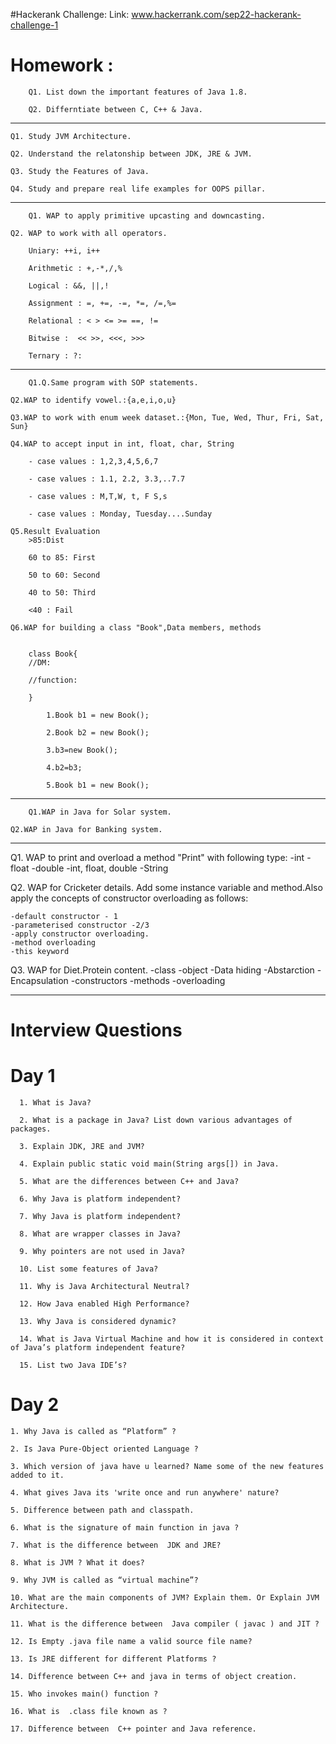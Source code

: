 
#Hackerank Challenge:
Link: www.hackerrank.com/sep22-hackerank-challenge-1

# Homework :

        Q1. List down the important features of Java 1.8.

        Q2. Differntiate between C, C++ & Java.
      
   <hr>
	
	Q1. Study JVM Architecture.
	
	Q2. Understand the relatonship between JDK, JRE & JVM.	
	
	Q3. Study the Features of Java.
	
	Q4. Study and prepare real life examples for OOPS pillar.
		
<hr>  
      
        Q1. WAP to apply primitive upcasting and downcasting.
	
	Q2. WAP to work with all operators.

		Uniary: ++i, i++
		
		Arithmetic : +,-*,/,%
		
		Logical : &&, ||,!
		
		Assignment : =, +=, -=, *=, /=,%=
		
		Relational : < > <= >= ==, !=
		
		Bitwise :  << >>, <<<, >>>
		
		Ternary : ?:
		
<hr>
      
        Q1.Q.Same program with SOP statements.
	
	Q2.WAP to identify vowel.:{a,e,i,o,u}
	
	Q3.WAP to work with enum week dataset.:{Mon, Tue, Wed, Thur, Fri, Sat, Sun}
	
	Q4.WAP to accept input in int, float, char, String
	
		- case values : 1,2,3,4,5,6,7
		
		- case values : 1.1, 2.2, 3.3,..7.7
		
		- case values : M,T,W, t, F S,s
		
		- case values : Monday, Tuesday....Sunday
		
	Q5.Result Evaluation
		>85:Dist
		
		60 to 85: First
		
		50 to 60: Second
		
		40 to 50: Third
		
		<40 : Fail
		
	Q6.WAP for building a class "Book",Data members, methods


		class Book{
		//DM:

		//function:

		}

			1.Book b1 = new Book();

			2.Book b2 = new Book();

			3.b3=new Book();

			4.b2=b3;

			5.Book b1 = new Book();

<hr>
      
        Q1.WAP in Java for Solar system.
	
	Q2.WAP in Java for Banking system.
			
<hr>	

	
Q1. WAP to print and overload a method "Print" with following type:
	-int
	-float
	-double
	-int, float, double
	-String
	
	
Q2. WAP for Cricketer details. Add some instance variable and method.Also 
	apply the concepts of constructor overloading as follows:
	
	-default constructor - 1
	-parameterised constructor -2/3
	-apply constructor overloading.
	-method overloading
	-this keyword
	
Q3. WAP for Diet.Protein content.
	-class
	-object
	-Data hiding
	-Abstarction
	-Encapsulation
	-constructors
	-methods
	-overloading
	
<hr>

# Interview Questions

# Day 1

      1. What is Java?

      2. What is a package in Java? List down various advantages of packages.

      3. Explain JDK, JRE and JVM?

      4. Explain public static void main(String args[]) in Java.   

      5. What are the differences between C++ and Java?

      6. Why Java is platform independent?   

      7. Why Java is platform independent?

      8. What are wrapper classes in Java?

      9. Why pointers are not used in Java?

      10. List some features of Java?

      11. Why is Java Architectural Neutral?

      12. How Java enabled High Performance?

      13. Why Java is considered dynamic?

      14. What is Java Virtual Machine and how it is considered in context of Java’s platform independent feature?

      15. List two Java IDE’s?
      
      
 # Day 2
 
	1. Why Java is called as “Platform” ?
	
	2. Is Java Pure-Object oriented Language ?
	
	3. Which version of java have u learned? Name some of the new features added to it.
	
	4. What gives Java its 'write once and run anywhere' nature?
	
	5. Difference between path and classpath.
	
	6. What is the signature of main function in java ?
	
	7. What is the difference between  JDK and JRE?
	
	8. What is JVM ? What it does?
	
	9. Why JVM is called as “virtual machine”?
	
	10. What are the main components of JVM? Explain them. Or Explain JVM Architecture.
	
	11. What is the difference between  Java compiler ( javac ) and JIT ?
	
	12. Is Empty .java file name a valid source file name?
	
	13. Is JRE different for different Platforms ?
	
	14. Difference between C++ and java in terms of object creation.
	
	15. Who invokes main() function ?
	
	16. What is  .class file known as ?
	
	17. Difference between  C++ pointer and Java reference.
